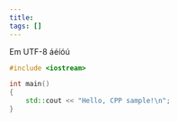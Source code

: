 ```yaml
---
title: 
tags: []
---
```

Em UTF-8 áéíóú

```cpp
#include <iostream>

int main()
{
    std::cout << "Hello, CPP sample!\n";
}
```

